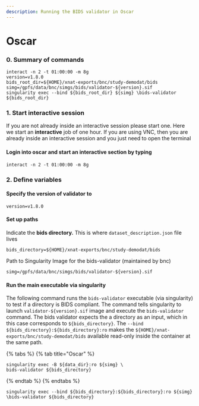 ```yaml
---
description: Running the BIDS validator in Oscar
---
```


# Oscar

### 0. Summary of commands

```
interact -n 2 -t 01:00:00 -m 8g
version=v1.8.0
bids_root_dir=${HOME}/xnat-exports/bnc/study-demodat/bids
simg=/gpfs/data/bnc/simgs/bids/validator-${version}.sif
singularity exec --bind ${bids_root_dir} ${simg} \bids-validator ${bids_root_dir}
```

### 1. Start interactive session

If you are not already inside an interactive session please start one. Here we start an **interactive** job of one hour. If you are using VNC, then you are already inside an interactive session and you just need to open the terminal

#### Login into oscar and start an interactive section by typing

```
interact -n 2 -t 01:00:00 -m 8g
```

### 2. Define variables

#### Specify the version of validator to

```
version=v1.8.0
```

#### &#x20;Set up paths

Indicate the **bids directory.** This is where `dataset_description.json` file lives

```
bids_directory=${HOME}/xnat-exports/bnc/study-demodat/bids
```

Path to Singularity Image for the bids-validator (maintained by bnc)

```
simg=/gpfs/data/bnc/simgs/bids/validator-${version}.sif
```

####

#### Run the main executable via singularity

The following command runs the `bids-validator` executable (via singularity)  to test if a directory is BIDS compliant. The command tells singularity to launch `validator-${version}.sif` image and execute the `bids-validator` command. The bids validator expects the a directory as an input, which in this case corresponds to `${bids_directory}`. The `--bind ${bids_directory}:${bids_directory}:ro` makes the `${HOME}/xnat-exports/bnc/study-demodat/bids` available read-only inside the container at the same path.&#x20;

{% tabs %}
{% tab title="Oscar" %}
```
singularity exec -B ${data_dir}:ro ${simg} \
bids-validator ${bids_directory}
```
{% endtab %}
{% endtabs %}

```
singularity exec --bind ${bids_directory}:${bids_directory}:ro ${simg} \bids-validator ${bids_directory}
```

